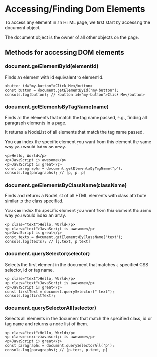 # Accessing/Finding Dom Elements

To access any element in an HTML page, we first start by accessing the document object.

The document object is the owner of all other objects on the page.


## Methods for accessing DOM elements


### document.getElementById(elementId)

Finds an element with id equivalent to elementId.

```
<button id="my-button">Click Me</button>
const button = document.getElementById("my-button");
console.log(button); // <button id="my-button">Click Me</button>
```


### document.getElementsByTagName(name)

Finds all the elements that match the tag name passed, e.g., finding all paragraph elements in a page.

It returns a NodeList of all elements that match the tag name passed.

You can index the specific element you want from this element the same way you would index an array.

```
<p>Hello, World</p>
<p>JavaScript is awesome</p>
<p>JavaScript is great</p>
const paragraphs = document.getElementsByTagName("p");
console.log(paragraphs); // [p, p, p]
```


### document.getElementsByClassName(className)

Finds and returns a NodeList of all HTML elements with class attribute similar to the class specified.

You can index the specific element you want from this element the same way you would index an array.

```
<p class="text">Hello, World</p>
<p class="text">JavaScript is awesome</p>
<p>JavaScript is great</p>
const texts = document.getElementsByClassName("text");
console.log(texts); // [p.text, p.text]
```


### document.querySelector(selector)

Selects the first element in the document that matches a specified CSS selector, id or tag name.

```
<p class="text">Hello, World</p>
<p class="text">JavaScript is awesome</p>
<p>JavaScript is great</p>
const firstText = document.querySelector(".text");
console.log(firstText);
```


### document.querySelectorAll(selector)

Selects all elements in the document that match the specified class, id or tag name and returns a node list of them.

```
<p class="text">Hello, World</p>
<p class="text">JavaScript is awesome</p>
<p>JavaScript is great</p>
const paragraphs = document.querySelectorAll('p');
console.log(paragraphs); // [p.text, p.text, p]
```